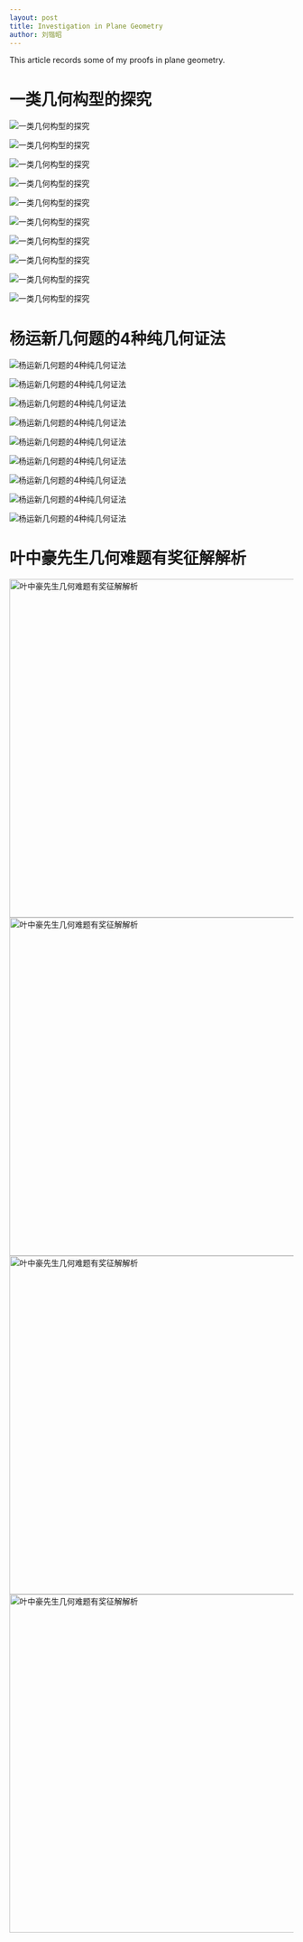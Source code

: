 ```yaml
---
layout: post
title: Investigation in Plane Geometry
author: 刘锴昭
---
```


This article records some of my proofs in plane geometry.

# 一类几何构型的探究

![一类几何构型的探究](/assets/images/一类几何构型的探究1.jpg)

![一类几何构型的探究](/assets/images/一类几何构型的探究2.jpg)

![一类几何构型的探究](/assets/images/一类几何构型的探究3.jpg)

![一类几何构型的探究](/assets/images/一类几何构型的探究4.png)

![一类几何构型的探究](/assets/images/一类几何构型的探究5.jpg)

![一类几何构型的探究](/assets/images/一类几何构型的探究6.png)

![一类几何构型的探究](/assets/images/一类几何构型的探究7.jpg)

![一类几何构型的探究](/assets/images/一类几何构型的探究8.jpg)

![一类几何构型的探究](/assets/images/一类几何构型的探究9.jpg)

![一类几何构型的探究](/assets/images/一类几何构型的探究10.jpg)


# 杨运新几何题的4种纯几何证法

![杨运新几何题的4种纯几何证法](/assets/images/杨运新几何题的4种纯几何证法1.png)

![杨运新几何题的4种纯几何证法](/assets/images/杨运新几何题的4种纯几何证法2.png)

![杨运新几何题的4种纯几何证法](/assets/images/杨运新几何题的4种纯几何证法3.png)

![杨运新几何题的4种纯几何证法](/assets/images/杨运新几何题的4种纯几何证法4.png)

![杨运新几何题的4种纯几何证法](/assets/images/杨运新几何题的4种纯几何证法5.png)

![杨运新几何题的4种纯几何证法](/assets/images/杨运新几何题的4种纯几何证法6.png)

![杨运新几何题的4种纯几何证法](/assets/images/杨运新几何题的4种纯几何证法7.png)

![杨运新几何题的4种纯几何证法](/assets/images/杨运新几何题的4种纯几何证法8.png)

![杨运新几何题的4种纯几何证法](/assets/images/杨运新几何题的4种纯几何证法9.png)


# 叶中豪先生几何难题有奖征解解析


<img src="/assets/images/叶中豪先生几何难题有奖征解解析1.jpg" alt="叶中豪先生几何难题有奖征解解析" width="600">

<img src="/assets/images/叶中豪先生几何难题有奖征解解析2.jpg" alt="叶中豪先生几何难题有奖征解解析" width="600">

<img src="/assets/images/叶中豪先生几何难题有奖征解解析3.jpg" alt="叶中豪先生几何难题有奖征解解析" width="600">

<img src="/assets/images/叶中豪先生几何难题有奖征解解析4.jpg" alt="叶中豪先生几何难题有奖征解解析" width="600">